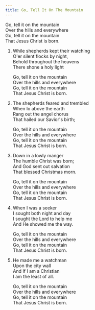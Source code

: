 ```yaml
---
title: Go, Tell It On The Mountain
---
```

Go, tell it on the mountain  
Over the hills and everywhere  
Go, tell it on the mountain  
That Jesus Christ is born.

1. While shepherds kept their watching  
O'er silent flocks by night,  
Behold throughout the heavens  
There shone a holy light  

   Go, tell it on the mountain  
Over the hills and everywhere  
Go, tell it on the mountain  
That Jesus Christ is born.  

2. The shepherds feared and trembled  
When lo above the earth  
Rang out the angel chorus  
That hailed our Savior's birth;  

   Go, tell it on the mountain  
Over the hills and everywhere  
Go, tell it on the mountain  
That Jesus Christ is born.  

3. Down in a lowly manger  
The humble Christ was born;  
And God sent out salvation  
That blessed Christmas morn.  

   Go, tell it on the mountain  
Over the hills and everywhere  
Go, tell it on the mountain  
That Jesus Christ is born.  

4. When I was a seeker  
I sought both night and day  
I sought the Lord to help me  
And He showed me the way.  

   Go, tell it on the mountain  
Over the hills and everywhere  
Go, tell it on the mountain  
That Jesus Christ is born.

5. He made me a watchman  
Upon the city wall  
And If I am a Christian  
I am the least of all.

   Go, tell it on the mountain  
Over the hills and everywhere  
Go, tell it on the mountain  
That Jesus Christ is born.  
